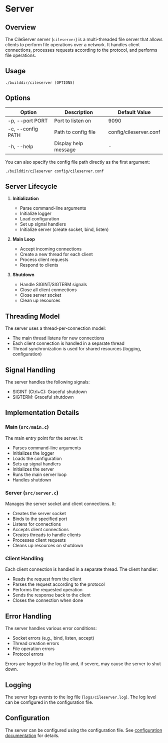 # Server

## Overview

The CileServer server (`cileserver`) is a multi-threaded file server that allows clients to perform file operations over a network. It handles client connections, processes requests according to the protocol, and performs file operations.

## Usage

```
./builddir/cileserver [OPTIONS]
```

## Options

| Option              | Description                                | Default Value |
|---------------------|--------------------------------------------|---------------|
| -p, --port PORT     | Port to listen on                          | 9090          |
| -c, --config PATH   | Path to config file                        | config/cileserver.conf |
| -h, --help          | Display help message                       | -             |

You can also specify the config file path directly as the first argument:
```
./builddir/cileserver config/cileserver.conf
```

## Server Lifecycle

1. **Initialization**
   - Parse command-line arguments
   - Initialize logger
   - Load configuration
   - Set up signal handlers
   - Initialize server (create socket, bind, listen)

2. **Main Loop**
   - Accept incoming connections
   - Create a new thread for each client
   - Process client requests
   - Respond to clients

3. **Shutdown**
   - Handle SIGINT/SIGTERM signals
   - Close all client connections
   - Close server socket
   - Clean up resources

## Threading Model

The server uses a thread-per-connection model:
- The main thread listens for new connections
- Each client connection is handled in a separate thread
- Thread synchronization is used for shared resources (logging, configuration)

## Signal Handling

The server handles the following signals:
- SIGINT (Ctrl+C): Graceful shutdown
- SIGTERM: Graceful shutdown

## Implementation Details

### Main (`src/main.c`)

The main entry point for the server. It:
- Parses command-line arguments
- Initializes the logger
- Loads the configuration
- Sets up signal handlers
- Initializes the server
- Runs the main server loop
- Handles shutdown

### Server (`src/server.c`)

Manages the server socket and client connections. It:
- Creates the server socket
- Binds to the specified port
- Listens for connections
- Accepts client connections
- Creates threads to handle clients
- Processes client requests
- Cleans up resources on shutdown

### Client Handling

Each client connection is handled in a separate thread. The client handler:
- Reads the request from the client
- Parses the request according to the protocol
- Performs the requested operation
- Sends the response back to the client
- Closes the connection when done

## Error Handling

The server handles various error conditions:
- Socket errors (e.g., bind, listen, accept)
- Thread creation errors
- File operation errors
- Protocol errors

Errors are logged to the log file and, if severe, may cause the server to shut down.

## Logging

The server logs events to the log file (`logs/cileserver.log`). The log level can be configured in the configuration file.

## Configuration

The server can be configured using the configuration file. See [configuration documentation](configuration.md) for details. 